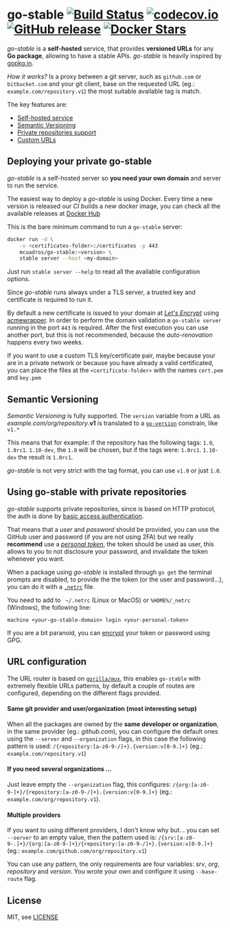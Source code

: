 # go-stable [![Build Status](https://travis-ci.org/mcuadros/go-stable.svg?branch=master)](https://travis-ci.org/mcuadros/go-stable) [![codecov.io](https://codecov.io/github/mcuadros/go-stable/coverage.svg?branch=master)](https://codecov.io/github/mcuadros/go-stable?branch=master) [![GitHub release](https://img.shields.io/github/release/mcuadros/go-stable.svg)](https://github.com/mcuadros/go-stable) [![Docker Stars](https://img.shields.io/docker/pulls/mcuadros/go-stable.svg)](https://hub.docker.com/r/mcuadros/go-stable/tags/)


*go-stable* is a **self-hosted** service, that provides **versioned URLs** for any **Go package**, allowing to have a stable APIs. *go-stable* is heavily inspired by [gopkg.in](http://labix.org/gopkg.in).

_How it works?_ Is a proxy between a git server, such as `github.com` or `bitbucket.com` and your git client, base on the requested URL (eg.: `example.com/repository.v1`) the most suitable available tag is match. 

The key features are:
- [Self-hosted service](#self-hosted)
- [Semantic Versioning](#semantic)
- [Private repositories support](#private)
- [Custom URLs](#url)



## <a name="self-hosted" /> Deploying your private go-stable

*go-stable* is a self-hosted server so **you need your own domain** and server to run the service.

The easiest way to deploy a *go-stable* is using Docker. Every time a new version is released our *CI* builds a new docker image, you can check all the available releases at [Docker Hub](https://hub.docker.com/r/mcuadros/go-stable/tags/) 

This is the bare minimum command to run a `go-stable` server:

```sh
docker run -d \
    -v <certificates-folder>:/certificates -p 443
    mcuadros/go-stable:<version> \
    stable server --host <my-domain>
```

Just run `stable server --help` to read all the available configuration options.

Since *go-stable* runs always under a TLS server, a trusted key and certificate is required to run it. 

By default a new certificate is issued to your domain at [*Let's Encrypt*](https://letsencrypt.org/) using [acmewrapper](https://github.com/dkumor/acmewrapper). In order to perform the domain validation a `go-stable server` running in the port `443` is required. After the first execution you can use another port, but this is not recommended, because the _auto-renovation_ happens every two weeks.

If you want to use a custom TLS key/certificate pair, maybe because your are in a private network or because you have already a valid certificated, you can place the files at the `<certificate-folder>` with the names `cert.pem` and `key.pem`

## <a name="semantic" /> Semantic Versioning
_Semantic Versioning_ is fully supported. The `version` variable from a URL as *example.com/org/repository*.**v1** is translated to a [`go-version`](https://github.com/mcuadros/go-version) constrain, like `v1.*`

This means that for example: if the repository has the following tags: `1.0`, `1.0rc1`. `1.10-dev`, the `1.0` will be chosen, but if the tags were: `1.0rc1`. `1.10-dev` the result is `1.0rc1`.

*go-stable* is not very strict with the tag format, you can use `v1.0` or just `1.0`.

## <a name="private" /> Using go-stable with private repositories

*go-stable* supports private repositories, since is based on HTTP protocol, the auth is done by [basic access authentication](https://en.wikipedia.org/wiki/Basic_access_authentication). 

That means that a _user_ and _password_ should be provided, you can use the GitHub user and password (if you are not using 2FA) but we really **recommend** use a [*personal token*](https://help.github.com/articles/creating-an-access-token-for-command-line-use/), the token should be used as user, this allows to you to not disclosure your password, and invalidate the token whenever you want.

When a package using *go-stable* is installed through `go get` the terminal prompts are disabled, to provide the the token (or the user and password...), you can do it with a [`.netrc`](https://www.gnu.org/software/inetutils/manual/html_node/The-_002enetrc-file.html) file. 

You need to add to ` ~/.netrc` (Linux or MacOS) or `%HOME%/_netrc` (Windows), the following line:
```
machine <your-go-stable-domain> login <your-personal-token>
```

If you are a bit paranoid, you can [encrypt](http://bryanwweber.com/writing/personal/2016/01/01/how-to-set-up-an-encrypted-.netrc-file-with-gpg-for-github-2fa-access/) your token or password using GPG.

## <a name="url" /> URL configuration

The URL router is based on [`gorilla/mux`](https://github.com/gorilla/mux), this enables `go-stable` with extremely flexible URLs patterns, by default a couple of routes are configured, depending on the different flags provided.

#### Same git provider and user/organization (most interesting setup)
When all the packages are owned by the **same developer or organization**, in the same provider (eg.: *github.com*), you can configure the default ones using the `--server` and `--organization` flags, in this case the following pattern is used: `/{repository:[a-z0-9-/]+}.{version:v[0-9.]+}` (eg.: `example.com/repository.v1`)

#### If you need several organizations ... 
Just leave empty the `--organization` flag, this configures: `/{org:[a-z0-9-]+}/{repository:[a-z0-9-/]+}.{version:v[0-9.]+}` (eg.: `example.com/org/repository.v1`).

#### Multiple providers
If you want to using different providers, I don't know why but... you can set `--server` to an empty value, then the pattern used is: `/{srv:[a-z0-9-.]+}/{org:[a-z0-9-]+}/{repository:[a-z0-9-/]+}.{version:v[0-9.]+}` (eg.: `example.com/github.com/org/repository.v1`)

You can use any pattern, the only requirements are four variables: *srv*, *org*, *repository* and *version*. You wrote your own and configure it using `--base-route` flag.



License
-------

MIT, see [LICENSE](LICENSE)